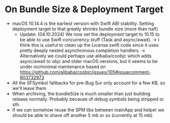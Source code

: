 #  On Bundle Size & Deployment Target

- macOS 10.14.4 is the earliest version with Swift ABI stability. Setting deployment target to that greatly shrinks bundle size (more than half)
    - Update: (04.10.2024) We now set the deployment target to 10.15 to be able to use Swift concurrency stuff (Task and async/await).
        -> I think this is useful to clean up the License.swift code since it uses pretty deeply nested asynchronous completion handlers.
        -> Alternatively we could perhaps use alibaba/coobjc which adds async/await to objc and older macOS versions, but it seems to be under no/minimal maintenance based on https://github.com/alibaba/coobjc/issues/105#issuecomment-803732973
- All the SFSymbol fallbacks for pre-Bug Sur only account for a few KB, so we'll leave them
- When archiving, the bundleSize is much smaller than just building release normally. Probably because of debug symbols being stripped or sth.
- If we can somehow reuse the SPM libs between mainApp and helper we should be able to shave off another 5 mb or so (currently at 15 mb) 
